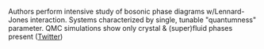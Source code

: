 
Authors perform intensive study of bosonic phase diagrams w/Lennard-Jones interaction. Systems characterized by single, tunable "quantumness" parameter. QMC simulations show only crystal & (super)fluid phases present ([Twitter](https://twitter.com/JoshuahHeath/status/1293181195459555328))
